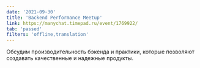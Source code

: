 ```yaml
---
date: '2021-09-30'
title: 'Backend Performance Meetup'
link: https://manychat.timepad.ru/event/1769922/
tab: 'passed'
filters: 'offline,translation'
---
```


Обсудим производительность бэкенда и практики, которые позволяют создавать качественные и надежные продукты.
